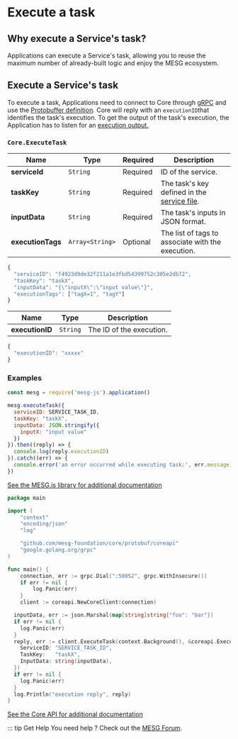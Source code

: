 # Execute a task

## Why execute a Service's task?

Applications can execute a Service's task, allowing you to reuse the maximum number of already-built logic and enjoy the MESG ecosystem.

## Execute a Service's task

To execute a task, Applications need to connect to Core through [gRPC](https://grpc.io/) and use the [Protobuffer definition](https://github.com/mesg-foundation/core/blob/master/protobuf/coreapi/api.proto). Core will reply with an `executionID`that identifies the task's execution. To get the output of the task's execution, the Application has to listen for an [execution output.](./listen-for-events.md#listen-for-task-execution-outputs)

<tabs>
<tab title="Request" vp-markdown>

### `Core.ExecuteTask`

| **Name** | **Type** | **Required** | **Description** |
| --- | --- | --- | --- |
| **serviceId** | `String` | Required | ID of the service. |
| **taskKey** | `String` | Required | The task's key defined in the [service file](../service/service-file.md). |
| **inputData** | `String` | Required | The task's inputs in JSON format. |
| **executionTags** | `Array<String>` | Optional | The list of tags to associate with the execution. |

```javascript
{
  "serviceID": "f4923d9de32f211a1e3fbd54399752c305e2db72",
  "taskKey": "taskX",
  "inputData": "{\"inputX\":\"input value\"}",
  "executionTags": ["tagX=1", "tagY"]
}
```

</tab>

<tab title="Reply" vp-markdown>

| **Name** | **Type** | **Description** |
| --- | --- | --- |
| **executionID** | `String` | The ID of the execution. |

```javascript
{
  "executionID": "xxxxx"
}
```

</tab>
</tabs>

### Examples

<tabs>
<tab title="Node" vp-markdown>

```javascript
const mesg = require('mesg-js').application()

mesg.executeTask({
  serviceID: SERVICE_TASK_ID,
  taskKey: "taskX",
  inputData: JSON.stringify({
    inputX: "input value"
  })
}).then((reply) => {
  console.log(reply.executionID)
}).catch((err) => {
  console.error('an error occurred while executing task:', err.message)
})
```

[See the MESG.js library for additional documentation](https://github.com/mesg-foundation/mesg-js/tree/master#execute-task)

</tab>

<tab title="Go" vp-markdown>

```go
package main

import (
	"context"
	"encoding/json"
	"log"

	"github.com/mesg-foundation/core/protobuf/coreapi"
	"google.golang.org/grpc"
)

func main() {
	connection, err := grpc.Dial(":50052", grpc.WithInsecure())
	if err != nil {
		log.Panic(err)
	}
	client := coreapi.NewCoreClient(connection)

  inputData, err := json.Marshal(map[string]string{"foo": "bar"})
  if err != nil {
    log.Panic(err)
  }
  reply, err := client.ExecuteTask(context.Background(), &coreapi.ExecuteTaskRequest{
    ServiceID: "SERVICE_TASK_ID",
    TaskKey:   "taskX",
    InputData: string(inputData),
  })
  if err != nil {
    log.Panic(err)
  }
  log.Println("execution reply", reply)
}

```

[See the Core API for additional documentation](https://docs.mesg.com/api/core.html#core-api)

</tab>
</tabs>

::: tip Get Help
You need help ? Check out the <a href="https://forum.mesg.com" target="_blank">MESG Forum</a>.
